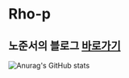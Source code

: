 # Rho-p
## 노준서의 블로그 [바로가기](https://Rho.github.io/blog/home.html)
![Anurag's GitHub stats](https://github-readme-stats.vercel.app/api?username=Rho-p&show_icons=true&theme=radical)
